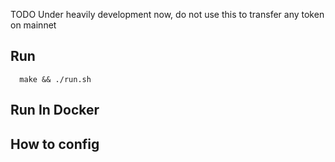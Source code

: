 TODO
Under heavily development now, do not use this to transfer any token on mainnet
## Run
```
  make && ./run.sh
```

## Run In Docker


## How to config





